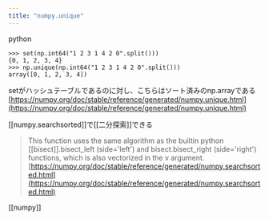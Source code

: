 ```yaml
---
title: "numpy.unique"
---
```


python

```
>>> set(np.int64("1 2 3 1 4 2 0".split()))
{0, 1, 2, 3, 4}
>>> np.unique(np.int64("1 2 3 1 4 2 0".split()))
array([0, 1, 2, 3, 4])
```

setがハッシュテーブルであるのに対し、こちらはソート済みのnp.arrayである
[https://numpy.org/doc/stable/reference/generated/numpy.unique.html](https://numpy.org/doc/stable/reference/generated/numpy.unique.html)

[[numpy.searchsorted]]で[[二分探索]]できる
> This function uses the same algorithm as the builtin python [[bisect]].bisect_left (side='left') and bisect.bisect_right (side='right') functions, which is also vectorized in the v argument.
[https://numpy.org/doc/stable/reference/generated/numpy.searchsorted.html](https://numpy.org/doc/stable/reference/generated/numpy.searchsorted.html)

[[numpy]]
